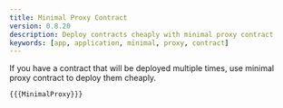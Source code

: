 ```yaml
---
title: Minimal Proxy Contract
version: 0.8.20
description: Deploy contracts cheaply with minimal proxy contract
keywords: [app, application, minimal, proxy, contract]
---
```


If you have a contract that will be deployed multiple times, use minimal proxy contract to deploy them cheaply.

```solidity
{{{MinimalProxy}}}
```
